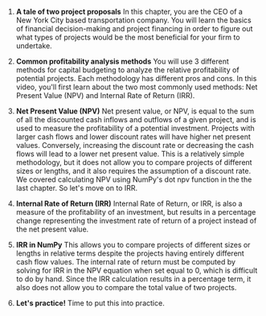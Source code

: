 1. **A tale of two project proposals**
In this chapter, you are the CEO of a New York City based transportation company. You will learn the basics of financial decision-making and project financing in order to figure out what types of projects would be the most beneficial for your firm to undertake.

2. **Common profitability analysis methods**
You will use 3 different methods for capital budgeting to analyze the relative profitability of potential projects. Each methodology has different pros and cons. In this video, you'll first learn about the two most commonly used methods: Net Present Value (NPV) and Internal Rate of Return (IRR).

3. **Net Present Value (NPV)**
Net present value, or NPV, is equal to the sum of all the discounted cash inflows and outflows of a given project, and is used to measure the profitability of a potential investment. Projects with larger cash flows and lower discount rates will have higher net present values. Conversely, increasing the discount rate or decreasing the cash flows will lead to a lower net present value. This is a relatively simple methodology, but it does not allow you to compare projects of different sizes or lengths, and it also requires the assumption of a discount rate. We covered calculating NPV using NumPy's dot npv function in the the last chapter. So let's move on to IRR.

4. **Internal Rate of Return (IRR)**
Internal Rate of Return, or IRR, is also a measure of the profitability of an investment, but results in a percentage change representing the investment rate of return of a project instead of the net present value.

5. **IRR in NumPy**
This allows you to compare projects of different sizes or lengths in relative terms despite the projects having entirely different cash flow values. The internal rate of return must be computed by solving for IRR in the NPV equation when set equal to 0, which is difficult to do by hand. Since the IRR calculation results in a percentage term, it also does not allow you to compare the total value of two projects.

6. **Let's practice!**
Time to put this into practice.